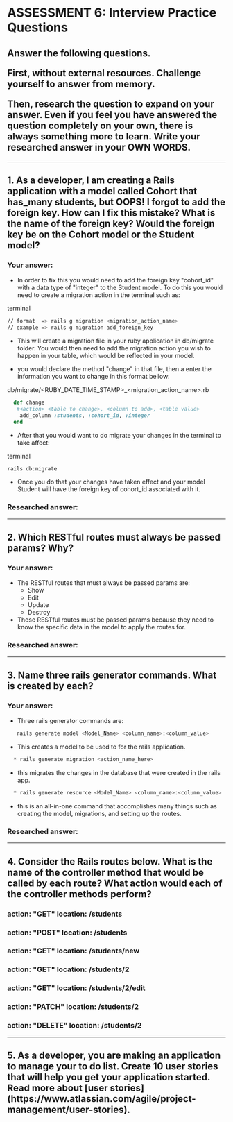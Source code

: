 # ASSESSMENT 6: Interview Practice Questions
<h2>
  Answer the following questions.

  First, without external resources. Challenge yourself to answer from memory.

  Then, research the question to expand on your answer. Even if you feel you 
  have answered the question completely on your own, there is always something 
  more to learn. Write your researched answer in your OWN WORDS.
</h2>

--------------------------------------------------------------------------------
<h2>
  1. As a developer, I am creating a Rails application with a model called 
  Cohort that has_many students, but OOPS! I forgot to add the foreign key. How 
  can I fix this mistake? What is the name of the foreign key? Would the foreign 
  key be on the Cohort model or the Student model?
</h2>

### Your answer:
* In order to fix this you would need to add the foreign key "cohort_id" with a 
data type of "integer" to the Student model. To do this you would need to create
a migration action in the terminal such as:

terminal
```bash
// format  => rails g migration <migration_action_name>
// example => rails g migration add_foreign_key
```

* This will create a migration file in your ruby application in db/migrate 
folder. You would then need to add the migration action you wish to happen in 
your table, which would be reflected in your model.

* you would declare the method "change" in that file, then a enter the 
information you want to change in this format bellow:

db/migrate/<RUBY_DATE_TIME_STAMP>_<migration_action_name>.rb
```ruby
  def change
   #<action> <table to change>, <column to add>, <table value>
    add_column :students, :cohort_id, :integer
  end
```

* After that you would want to do migrate your changes in the terminal to take 
affect:

terminal
```bash
rails db:migrate
```

* Once you do that your changes have taken effect and your model Student will 
have the foreign key of cohort_id associated with it.


### Researched answer:

--------------------------------------------------------------------------------
## 2. Which RESTful routes must always be passed params? Why?

### Your answer:
* The RESTful routes that must always be passed params are:
  * Show
  * Edit
  * Update
  * Destroy
* These RESTful routes must be passed params because they need to know the 
specific data in the model to apply the routes for.

### Researched answer:

--------------------------------------------------------------------------------
## 3. Name three rails generator commands. What is created by each?

### Your answer:
* Three rails generator commands are:



```bash
   rails generate model <Model_Name> <column_name>:<column_value> 
```
  * This creates a model to be used to for the rails application. 

```bash
  * rails generate migration <action_name_here>
```
  * this migrates the changes in the database that were created in the rails 
  app. 

```bash  
  * rails generate resource <Model_Name> <column_name>:<column_value> 
```
  * this is an all-in-one command that accomplishes many things such as creating
   the model, migrations, and setting up the routes.

### Researched answer:

--------------------------------------------------------------------------------
<h2> 
  4. Consider the Rails routes below. What is the name of the controller method 
  that would be called by each route? What action would each of the controller 
  methods perform?
</h2>

### action: "GET" location: /students

### action: "POST" location: /students

### action: "GET" location: /students/new

### action: "GET" location: /students/2

### action: "GET" location: /students/2/edit

### action: "PATCH" location: /students/2

### action: "DELETE" location: /students/2

--------------------------------------------------------------------------------
<h2>
  5. As a developer, you are making an application to manage your to do list. 
  Create 10 user stories that will help you get your application started. Read 
  more about 
  [user stories](https://www.atlassian.com/agile/project-management/user-stories).
</h2>
